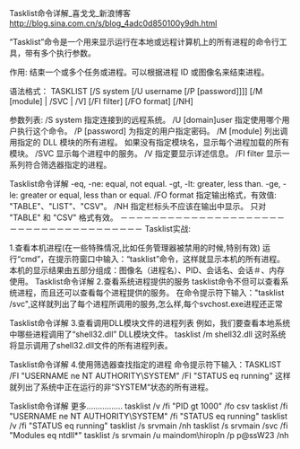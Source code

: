 Tasklist命令详解_喜戈戈_新浪博客 http://blog.sina.com.cn/s/blog_4adc0d850100y9dh.html

“Tasklist”命令是一个用来显示运行在本地或远程计算机上的所有进程的命令行工具，带有多个执行参数。

作用:
结束一个或多个任务或进程。可以根据进程 ID 或图像名来结束进程。

语法格式：
TASKLIST [/S system [/U username [/P [password]]]]
          [/M [module] | /SVC | /V] [/FI filter] [/FO format] [/NH]

参数列表:
/S      system            指定连接到的远程系统。
/U      [domain\]user     指定使用哪个用户执行这个命令。
/P      [password]        为指定的用户指定密码。
/M      [module]          列出调用指定的 DLL 模块的所有进程。
                          如果没有指定模块名，显示每个进程加载的所有模块。
/SVC                     显示每个进程中的服务。
/V                       指定要显示详述信息。
/FI     filter            显示一系列符合筛选器指定的进程。

Tasklist命令详解
-eq, -ne: equal, not equal. 
-gt, -lt: greater, less than. 
-ge, -le: greater or equal, less than or equal. 
/FO     format            指定输出格式，有效值: "TABLE"、"LIST"、"CSV"。
/NH                      指定栏标头不应该在输出中显示。
                            只对 "TABLE" 和 "CSV" 格式有效。
－－－－－－－－－－－－－－－－－－－－－－－－－－－－－－－－－－－－－－
Tasklist实战:

1.查看本机进程(在一些特殊情况,比如任务管理器被禁用的时候,特别有效)
运行“cmd”，在提示符窗口中输入：“tasklist”命令，这样就显示本机的所有进程。本机的显示结果由五部分组成：图像名（进程名）、PID、会话名、会话＃、内存使用。
Tasklist命令详解
2.查看系统进程提供的服务
tasklist命令不但可以查看系统进程，而且还可以查看每个进程提供的服务。
在命令提示符下输入："tasklist   /svc",这样就列出了每个进程所调用的服务,怎么样,每个svchost.exe进程还正常

Tasklist命令详解
3.查看调用DLL模块文件的进程列表
例如，我们要查看本地系统中哪些进程调用了“shell32.dll” DLL模块文件。
   tasklist   /m   shell32.dll
这时系统将显示调用了shell32.dll文件的所有进程列表。

Tasklist命令详解
4.使用筛选器查找指定的进程
命令提示符下输入：TASKLIST    /FI     "USERNAME ne NT AUTHORITY\SYSTEM"      /FI "STATUS eq running"
这样就列出了系统中正在运行的非“SYSTEM“状态的所有进程。

Tasklist命令详解
更多................
tasklist /v /fi "PID gt 1000" /fo csv
tasklist /fi "USERNAME ne NT AUTHORITY\SYSTEM" /fi "STATUS eq running"
tasklist /v /fi "STATUS eq running"
tasklist /s srvmain /nh tasklist /s srvmain /svc /fi "Modules eq ntdll*"
tasklist /s srvmain /u maindom\hiropln /p p@ssW23 /nh